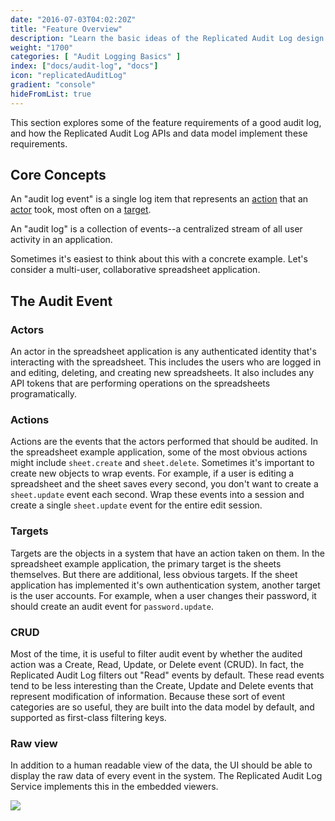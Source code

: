 ```yaml
---
date: "2016-07-03T04:02:20Z"
title: "Feature Overview"
description: "Learn the basic ideas of the Replicated Audit Log design and data model"
weight: "1700"
categories: [ "Audit Logging Basics" ]
index: ["docs/audit-log", "docs"]
icon: "replicatedAuditLog"
gradient: "console"
hideFromList: true
---
```



This section explores some of the feature requirements of a good audit log, and how the Replicated Audit Log APIs and data model implement these requirements.

## Core Concepts

An "audit log event" is a single log item that represents an [action](/docs/audit-log/how-to/actions) that an [actor](/docs/audit-log/how-to/actors) took, most often on a [target](/docs/audit-log/how-to/targets).

An "audit log" is a collection of events--a centralized stream of all user activity in an application. 

Sometimes it's easiest to think about this with a concrete example. Let's consider a multi-user, collaborative spreadsheet application.

## The Audit Event

### Actors
An actor in the spreadsheet application is any authenticated identity that's interacting with the spreadsheet. This includes the users who are logged in and editing, deleting, and creating new spreadsheets. It also includes any API tokens that are performing operations on the spreadsheets programatically.

### Actions
Actions are the events that the actors performed that should be audited. In the spreadsheet example application, some of the most obvious actions might include `sheet.create` and `sheet.delete`. Sometimes it's important to create new objects to wrap events. For example, if a user is editing a spreadsheet and the sheet saves every second, you don't want to create a `sheet.update` event each second. Wrap these events into a session and create a single `sheet.update` event for the entire edit session.

### Targets
Targets are the objects in a system that have an action taken on them. In the spreadsheet example application, the primary target is the sheets themselves. But there are additional, less obvious targets. If the sheet application has implemented it's own authentication system, another target is the user accounts. For example, when a user changes their password, it should create an audit event for `password.update`.

### CRUD

Most of the time, it is useful to filter audit event by whether the audited action was a Create, Read, Update, or Delete event (CRUD). In fact, the Replicated Audit Log filters out "Read" events by default. These read events tend to be less interesting than the Create, Update and Delete events that represent modification of information. Because these sort of event categories are so useful, they are built into the data model by default, and supported as first-class filtering keys.

### Raw view
In addition to a human readable view of the data, the UI should be able to display the raw data of every event in the system. The Replicated Audit Log Service implements this in the embedded viewers.

<img class="mask-img" src="/images/audit-log/raw-view.png">
